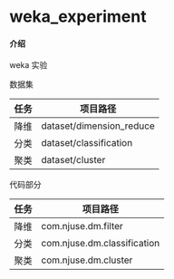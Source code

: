 # weka_experiment

#### 介绍

weka 实验

数据集

| 任务 | 项目路径                     |
| ---- |--------------------------|
| 降维 | dataset/dimension_reduce |
| 分类 | dataset/classification   |
| 聚类 | dataset/cluster          |

代码部分

| 任务 | 项目路径                                     |
| ---- |------------------------------------------|
| 降维 | com.njuse.dm.filter |
| 分类 | com.njuse.dm.classification              |
| 聚类 | com.njuse.dm.cluster                     |

